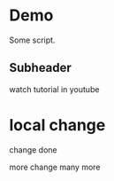 # Demo

Some script.

## Subheader

watch tutorial in youtube

# local change

change done

more change
many more